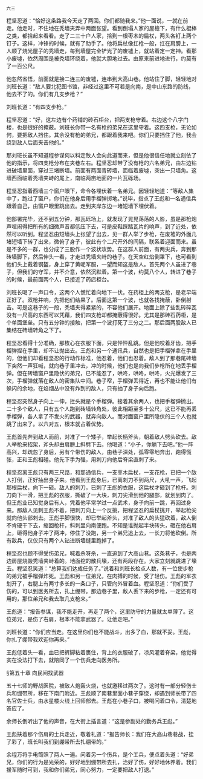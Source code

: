    六三 

   程坚忍道：“恰好这条路我今天走了两回。你们都随我来。”他一面说，一就在前走。他走时，不住地在秃墙夹弄中两面张望。看到倒塌人家的屋檐下，有什么棍棒之类，都拾起来看看。走了二三十户人家，拾到一根枣木的扁杖，两头各钉上两个钉子。这样，冲锋的时候，就有了助手了。他将扁杖像扛枪一般，扛在肩膀上，一人顺了烧光屋子的秃墙走，每到墙屋完全铲光了的废墟上，就站着定一定神。看那小废墟，依然周围是被秃墙环绕着，他就大胆地过去。由原来前进地进行，约莫有了一百公尺。

   他忽然省悟，前面就是接二连三的废墟，连串到大高山巷。他站住了脚，轻轻地对刘班长道：“敌人要北犯图书馆，非经过这里不可若是向南，是中山东路的防线，他去不了的。你们有几支步枪？”

   刘班长道：“有四支步枪。”

   程坚忍道：“好，这左边有个药铺的砖石柜台，把两支枪守着。右边这个八字门楼，也是很好的掩蔽。刘班长你带一名有枪的弟兄在这里守着。这四支枪，无论如何，要把敌人挡住。其余没有枪的弟兄，都跟着我来吧。你们只要挡住了他，我会绕到敌人后面夹击他的。”

   那刘班长虽不知道程参谋何以料定敌人会向此道而来，但是他很信任地就立刻依了他的指示，将四支枪分布在夹巷左右。程坚忍却带了没有枪的六名弟兄，由左边钻进破墙里面，穿过三堵断墙。前面有两面青砖墙，面临着废墟，突出一只墙角。这墙西面临着秃墙夹峙的尾上，南临两亩地面的一片瓦砾场。

   程坚忍指着西墙三个窗户眼下，命令各埋伏着一名弟兄。因轻轻地道：“等敌人集中了，跑过了窗户，你们在他身后用手榴弹掷地。”说毕，指点了王彪和一名通信兵跟着自己，由窗户眼里跳出去。走到夹岸东边一堵短墙下埋伏着。

   他部署完毕，还不到五分钟，那瓦砾场上，就发现了晃晃荡荡的人影，虽是那枪炮声喧闹得把所有的细微声音都低压下去，可是皮鞋踩踏瓦片的响声，到了近处，依然可以听到。程坚忍由短墙头上张望了出去，见一群人举了步枪，在废墟的外面几堵短墙下转了出来，微俯了身子，彼此有个二尺开外的间隔，联系着迎面而来。虽是不多的一群，也分成了三股作一个波状攻势。在这群人前面，有两尖兵，奔到那砖墙脚下，然后伸头一看，才走进秃墙夹峙的巷子。在天空红焰倒罩下，也可看到他们头上戴着钢盔，身上穿了黄呢军服，一望而知这是敌人。首先两个人虽进了巷子，但我们的守军，并不介意，依然沉默着。第一个波，约莫八个人，转进了巷子的时候，最前面两个人，已接近了药店柜台。

   刘班长喝了一声口令，这两个人慌忙着向地下一伏。在药柜上的两支枪，是老早端正好了。双枪并响，先把他们结果了。后面这第一个波，也就各找掩蔽，卧倒射击。可是这巷子的一段，秃墙夹得紧紧的，不容他们展开。地面上除了些乱砖碎瓦没有一尺高的东西可以凭藉，我们四支枪却都掩蔽得很好。尤其是那砖石药柜，是个单面堡垒。只有五分钟的接触，把第一个波打死了三分之二。那后面两股敌人已集结在砖墙转角之下了。

   程坚忍看得十分准确，那枚心在衣服下面，只是怦怦乱跳。但是他咬着牙齿，把手榴弹捏在手里，却不让抛出去。王彪和另一个通讯兵，自然也是把手榴弹拿在手里的，但他们却看程坚忍的行动作标准，他忍着，他们也忍着。敌人到了那巷尾砖墙下突然一声狂喊，就向巷子里冲去，冲的时候，他们也是向我们步枪所在地丢手榴弹。但在砖墙窗户里隐伏的弟兄，已不能忍了，哄咚，哄咚，哄咚，火光爆发了三次，手榴弹就落在敌人的密集队中间。巷子窄，手榴弹丢得近，再也不能让他们有躲闪的余地，在焰烟丛中没有炸到的敌人，只有抽了身子向后跑。

   程坚忍突然身子向上一伸，拦头就是个手榴弹。接着其余两人，也把手榴弹抛出。二十多个敌人，只有五个人跑到砖墙转角处，彼此相距至多十公尺，这已不能再丢手榴弹，各人拿了不发火的武器，就奔向敌人。而对面窗户里所隐伏的三个人也就跳了出来了。以六对五，根本就占着优势。

   王彪首先奔到敌人而前，对准了一个矮子，举起长柄斧头，朝着敌人劈头砍去。敌人举枪来招架，斧头却由肩膀上斜劈下去。他喝道：“小子，你躺下去吧。”他一阵高兴，却疏忽了身后，另有个带伤的敌人，由巷子深处，孤零零地奔出，跑得慌张，正和王彪相碰。他先下手为强，用刺刀向他后脊梁直刺了来。

   程坚忍离王彪只有两三尺路，和那通信兵，一支枣木扁杖，一支花枪，已把一个敌人打倒，正好抽出身子来。他看到王彪身后，已离刺刀不到两尺，大吼一声，飞起那根扁杖，向下一砸。敌人的刺刀，已刺了王彪的衣服，这扁杖才砸到了枪杆。刺刀向下一滑，把王彪的衣服，撕破了一大块，刺刀尖滑到他的腿部，就划到肉了。但王彪业已知觉身后有人，凭着他平常学过一点武术，身子向前一跳，再回过身来。那敌人见刺王彪不着，把刺刀向上一个反挑，把程坚忍的扁杖挑开，举起枪尖就向他头部刺去。王彪手脚很快，却已举起斧头，对准了敌人的头猛砍着，敌人倒不肯硬干下去，缩回枪杆，斜刺里向南便跑。不知是谁抛起半块砖头，砸在他右肩上，砸得他身子冲了两冲，停住了没跑，另一个弟兄追上去，一长刀将他砍倒。所有敌兵，仅仅只有两个人钻进断墙缝里跑掉了。

   程坚忍也顾不得受伤弟兄，喊着杀呀杀，一直追到了大高山巷。这条巷子，也是两边房屋烧毁秃墙夹峙着的。地面挖的散兵壕，还有两段存在。大家立刻就跳进了壕去。程坚忍笑道：“总算我们达成任务了。”说着和刘班长检点人数，有一位使步枪的弟兄被手榴弹炸死。王彪和另一位弟兄，在肉搏的时候，受了轻伤。王彪的军衣划开了，右腿上有两寸多长的一条口子，只管向外冒着血。程坚忍道：“你们受了伤的，可以到医务所去，扎上绷带。那边巷子里，敌人丢下来的步枪，一定还有可用的，那位弟兄和我去取几支枪来。”

   王彪道：“报告参谋，我不能走开，再走了两个，这里防守的力量就太单薄了。这位弟兄，是伤了右肩，根本不能拿武器了。让他走吧。”

   刘班长道：“你们应当走。在这里你们也不能战斗，出多了血，那就不妥。王彪，你扎了绷带我欢迎你再来。”

   王彪低着头一看，血已把裤脚粘着裹住，背上的衣服破了，凉风灌着脊梁，他觉得实在没法打下去，就陪同了一个伤兵走向医务所。

   §第五十章 向民间找武器

   五十七师的野战医院，被敌人炮轰火烧，也就邀移过两次了。这时有一部分轻伤士兵和绷带所，移在下南门附近。王彪顺了南巷里面小巷子穿绕，却遇到师长带了四名官佐士兵，由水星楼火线上回师部去。王彪在小巷子口，被喝问着口令，清楚地答应了。

   余师长倒听出了他的声音，在大街上插言道：“这是参副处的勤务兵王彪。”

   王彪扶着那个伤肩的士兵走近，敬着礼道：“报告师长：我们在大高山巷巷战，挂了彩了，班长叫我们到绷带所去扎绷带的。”

   余程万将手电筒照了两人一遍。问着另一个伤兵，是个工兵，便点着头道：“好弟兄，你们的行为是光荣的，好好地到绷带所去扎，治好了伤，好好地休养着。我们援军随时可到，我和你们弟兄，同心努力，一定要把敌人打退。”

